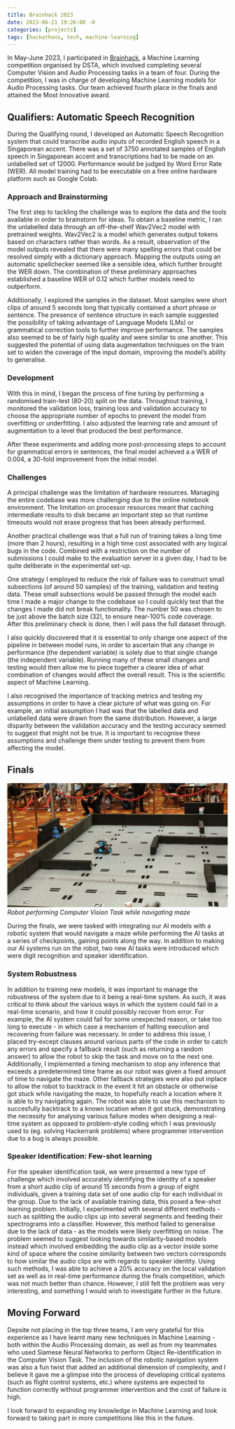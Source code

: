 ```yaml
---
title: Brainhack 2023
date: 2023-06-21 19:26:00 -0
categories: [projects]
tags: [hackathons, tech, machine-learning]
---
```


In May-June 2023, I participated in [Brainhack](https://www.dsta.gov.sg/brainhack), a Machine Learning competition organised by DSTA, which involved completing several Computer Vision and Audio Processing tasks in a team of four. During the competition, I was in charge of developing Machine Learning models for Audio Processing tasks. Our team achieved fourth place in the finals and attained the Most Innovative award.

## Qualifiers: Automatic Speech Recognition

During the Qualifying round, I developed an Automatic Speech Recognition system that could transcribe audio inputs of recorded English speech in a Singaporean accent. There was a set of 3750 annotated samples of English speech in Singaporean accent and transcriptions had to be made on an unlabelled set of 12000. Performance would be judged by Word Error Rate (WER). All model training had to be executable on a free online hardware platform such as Google Colab.

### Approach and Brainstorming

The first step to tackling the challenge was to explore the data and the tools available in order to brainstorm for ideas. To obtain a baseline metric, I ran the unlabelled data through an off-the-shelf Wav2Vec2 model with pretrained weights. Wav2Vec2 is a model which generates output tokens based on characters rather than words. As a result, observation of the model outputs revealed that there were many spelling errors that could be resolved simply with a dictionary approach. Mapping the outputs using an automatic spellchecker seemed like a sensible idea, which further brought the WER down. The combination of these preliminary approaches established a baseline WER of 0.12 which further models need to outperform.

Additionally, I explored the samples in the dataset. Most samples were short clips of around 5 seconds long that typically contained a short phrase or sentence. The presence of sentence structure in each sample suggested the possibility of taking advantage of Language Models (LMs) or grammatical correction tools to further improve performance. The samples also seemed to be of fairly high quality and were similar to one another. This suggested the potential of using data augmentation techniques on the train set to widen the coverage of the input domain, improving the model’s ability to generalise. 

### Development

With this in mind, I began the process of fine tuning by performing a randomised train-test (80-20) split on the data. Throughout training, I monitored the validation loss, training loss and validation accuracy to choose the appropriate number of epochs to prevent the model from overfitting or underfitting. I also adjusted the learning rate and amount of augmentation to a level that produced the best performance. 

After these experiments and adding more post-processing steps to account for grammatical errors in sentences, the final model achieved a a WER of 0.004, a 30-fold improvement from the initial model.

### Challenges

A principal challenge was the limitation of hardware resources. Managing the entire codebase was more challenging due to the online notebook environment. The limitation on processor resources meant that caching intermediate results to disk became an important step so that runtime timeouts would not erase progress that has been already performed. 

Another practical challenge was that a full run of training takes a long time (more than 2 hours), resulting in a high time cost associated with any logical bugs in the code. Combined with a restriction on the number of submissions I could make to the evaluation server in a given day, I had to be quite deliberate in the experimental set-up.

One strategy I employed to reduce the risk of failure was to construct small subsections (of around 50 samples) of the training, validation and testing data. These small subsections would be passed through the model each time I made a major change to the codebase so I could quickly test that the changes I made did not break functionality. The number 50 was chosen to be just above the batch size (32), to ensure near-100% code coverage. After this preliminary check is done, then I will pass the full dataset through.

I also quickly discovered that it is essential to only change one aspect of the pipeline in between model runs, in order to ascertain that any change in performance (the dependent variable) is solely due to that single change (the independent variable). Running many of these small changes and testing would then allow me to piece together a clearer idea of what combination of changes would affect the overall result. This is the scientific aspect of Machine Learning.

I also recognised the importance of tracking metrics and testing my assumptions in order to have a clear picture of what was going on. For example, an initial assumption I had was that the labelled data and unlabelled data were drawn from the same distribution. However, a large disparity between the validation accuracy and the testing accuracy seemed to suggest that might not be true. It is important to recognise these assumptions and challenge them under testing to prevent them from affecting the model.

## Finals

![Robot navigating maze](/assets/images/2023-06-21-brainhack/capture.jpg)
*Robot performing Computer Vision Task while navigating maze*

During the finals, we were tasked with integrating our AI models with a robotic system that would navigate a maze while performing the AI tasks at a series of checkpoints, gaining points along the way. In addition to making our AI systems run on the robot, two new AI tasks were introduced which were digit recognition and speaker identification.

### System Robustness

In addition to training new models, it was important to manage the robustness of the system due to it being a real-time system. As such, it was critical to think about the various ways in which the system could fail in a real-time scenario, and how it could possibly recover from error. For example, the AI system could fail for some unexpected reason, or take too long to execute - in which case a mechanism of halting execution and recovering from failure was necessary. In order to address this issue, I placed try-except clauses around various parts of the code in order to catch any errors and specify a fallback result (such as returning a random answer) to allow the robot to skip the task and move on to the next one. Additionally, I implemented a timing mechanism to stop any inference that exceeds a predetermined time frame as our robot was given a fixed amount of time to navigate the maze. Other fallback strategies were also put inplace to allow the robot to backtrack in the event it hit an obstacle or otherwise got stuck while navigating the maze, to hopefully reach a location where it is able to try navigating again. The robot was able to use this mechanism to succesfully backtrack to a known location when it got stuck, demonstrating the necessity for analysing various failure modes when designing a real-time system as opposed to problem-style coding which I was previously used to (eg. solving Hackerrank problems) where programmer intervention due to a bug is always possible.  

### Speaker Identification: Few-shot learning
For the speaker identification task, we were presented a new type of challenge which involved accurately identifying the identity of a speaker from a short audio clip of around 15 seconds from a group of eight individuals, given a training data set of one audio clip for each individual in the group. Due to the lack of available training data, this posed a few-shot learning problem. Initially, I experimented with several different methods - such as splitting the audio clips up into several segments and feeding their spectrograms into a classifier. However, this method failed to generalise due to the lack of data - as the models were likely overfitting on noise. The problem seemed to suggest looking towards similarity-based models instead which involved embedding the audio clip as a vector inside some kind of space where the cosine similarity between two vectors corresponds to how similar the audio clips are with regards to speaker identity. Using such methods, I was able to achieve a 20% accuracy on the local validation set as well as in real-time performance during the finals competition, which was not much better than chance. However, I still felt the problem was very interesting, and something I would wish to investigate further in the future.

## Moving Forward

Depsite not placing in the top three teams, I am very grateful for this experience as I have learnt many new techniques in Machine Learning - both within the Audio Processing domain, as well as from my teammates who used Siamese Neural Networks to perform Object Re-identification in the Computer Vision Task. The inclusion of the robotic navigation system was also a fun twist that added an additional dimension of complexity, and I believe it gave me a glimpse into the process of developing critical systems (such as flight control systems, etc.) where systems are expected to function correctly without programmer intervention and the cost of failure is high.

I look forward to expanding my knowledge in Machine Learning and look forward to taking part in more competitions like this in the future.